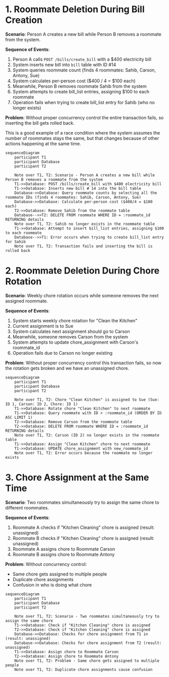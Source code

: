 # 1. Roommate Deletion During Bill Creation

**Scenario**: Person A creates a new bill while Person B removes a roommate from the system.

**Sequence of Events**:
1. Person A calls `POST /bills/create_bill` with a $400 electricity bill
2. System inserts new bill into `bill` table with ID #14
3. System queries roommate count (finds 4 roommates: Sahib, Carson, Antony, Sue)
4. System calculates per-person cost ($400 / 4 = $100 each)
5. Meanwhile, Person B removes roommate Sahib from the system
6. System attempts to create bill_list entries, assigning $100 to each roommate
7. Operation fails when trying to create bill_list entry for Sahib (who no longer exists)

**Problem**: Without proper concurrency control the entire transaction fails, so inserting the bill gets rolled back.

This is a good example of a race condition where the system assumes the number of roommates stays the same, but that changes because of other actions happening at the same time.

``` mermaid
sequenceDiagram
    participant T1
    participant Database
    participant T2

    Note over T1, T2: Scenario - Person A creates a new bill while Person B removes a roommate from the system
    T1->>Database: POST /bills/create_bill with $400 electricity bill
    T1->>Database: Inserts new bill # 14 into the bill table
    Database->>Database: Query roommate counts by selecting all the roommate IDs (finds 4 roommates: Sahib, Carson, Antony, Sue)
    Database->>Database: Calculate per-person cost ($400/4 = $100 each)
    T2->>Database: Remove Sahib from the roommate table
    Database-->>T2: DELETE FROM roommate WHERE ID = :roommate_id RETURNING details
    Note over T1, T2: Sahib no longer exists in the roommate table
    T1->>Database: Attempt to insert bill_list entries, assigning $100 to each roommate
    Database-->>T1: Error occurs when trying to create bill_list entry for Sahib
    Note over T1, T2: Transaction fails and inserting the bill is rolled back
```

# 2. Roommate Deletion During Chore Rotation

**Scenario**: Weekly chore rotation occurs while someone removes the next assigned roommate.

**Sequence of Events**:
1. System starts weekly chore rotation for "Clean the Kitchen"
2. Current assignment is to Sue 
3. System calculates next assignment should go to Carson 
4. Meanwhile, someone removes Carson from the system
5. System attempts to update chore_assignment with Carson's roommate_id
6. Operation fails due to Carson no longer existing

**Problem**: Without proper concurrency control this transaction fails, so now the rotation gets broken and we have an unassigned chore.

``` mermaid
sequenceDiagram
    participant T1
    participant Database
    participant T2

    Note over T1, T2: Chore "Clean Kitchen" is assigned to Sue (Sue: ID 1, Carson: ID 2, Chore: ID 1)
    T1->>Database: Rotate chore "Clean Kitchen" to next roommate
    T1->>Database: Query roommate with ID > :roommate_id (ORDER BY ID ASC LIMIT 1)
    T2->>Database: Remove Carson from the roommate table
    T2->>Database: DELETE FROM roommate WHERE ID = :roommate_id RETURNING details
    Note over T1, T2: Carson (ID 2) no longer exists in the roommate table
    T1->>Database: Assign "Clean Kitchen" chore to next roommate
    T1->>Database: UPDATE chore_assignment with new_roommate_id
    Note over T1, T2: Error occurs because the roommate no longer exists
```

# 3. Chore Assignment at the Same Time

**Scenario**: Two roommates simultaneously try to assign the same chore to different roommates.

**Sequence of Events**:
1. Roommate A checks if "Kitchen Cleaning" chore is assigned (result: unassigned)
2. Roommate B checks if "Kitchen Cleaning" chore is assigned (result: unassigned)
3. Roommate A assigns chore to Roommate Carson
4. Roommate B assigns chore to Roommate Antony

**Problem**: Without concurrency control:
- Same chore gets assigned to multiple people
- Duplicate chore assignments
- Confusion in who is doing what chore

``` mermaid
sequenceDiagram
    participant T1
    participant Database
    participant T2

    Note over T1, T2: Scenario - Two roommates simultaneously try to assign the same chore
    T1->>Database: Check if "Kitchen Cleaning" chore is assigned
    T2->>Database: Check if "Kitchen Cleaning" chore is assigned
    Database->>Database: Checks for chore assignment from T1 in (result: unassigned)
    Database->>Database: Checks for chore assignment from T2 (result: unassigned)
    T1->>Database: Assign chore to Roommate Carson
    T2->>Database: Assign chore to Roommate Antony
    Note over T1, T2: Problem - Same chore gets assigned to multiple people
    Note over T1, T2: Duplicate chore assignments cause confusion
```